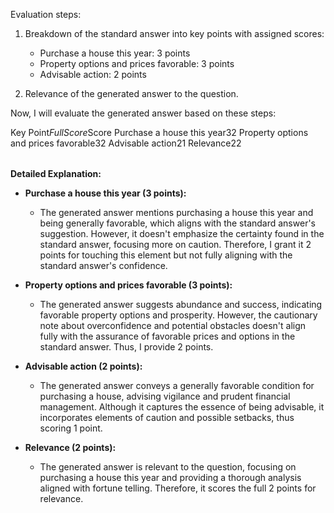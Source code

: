 Evaluation steps:

1. Breakdown of the standard answer into key points with assigned scores:

    - Purchase a house this year: 3 points
    - Property options and prices favorable: 3 points
    - Advisable action: 2 points

2. Relevance of the generated answer to the question.

Now, I will evaluate the generated answer based on these steps:

<table>

Key Point$Full Score$Score
Purchase a house this year$3$2
Property options and prices favorable$3$2
Advisable action$2$1
Relevance$2$2

</table>

**Detailed Explanation:**

- **Purchase a house this year (3 points):**
  - The generated answer mentions purchasing a house this year and being generally favorable, which aligns with the standard answer's suggestion. However, it doesn't emphasize the certainty found in the standard answer, focusing more on caution. Therefore, I grant it 2 points for touching this element but not fully aligning with the standard answer's confidence.

- **Property options and prices favorable (3 points):**
  - The generated answer suggests abundance and success, indicating favorable property options and prosperity. However, the cautionary note about overconfidence and potential obstacles doesn't align fully with the assurance of favorable prices and options in the standard answer. Thus, I provide 2 points.

- **Advisable action (2 points):**
  - The generated answer conveys a generally favorable condition for purchasing a house, advising vigilance and prudent financial management. Although it captures the essence of being advisable, it incorporates elements of caution and possible setbacks, thus scoring 1 point.

- **Relevance (2 points):**
  - The generated answer is relevant to the question, focusing on purchasing a house this year and providing a thorough analysis aligned with fortune telling. Therefore, it scores the full 2 points for relevance.